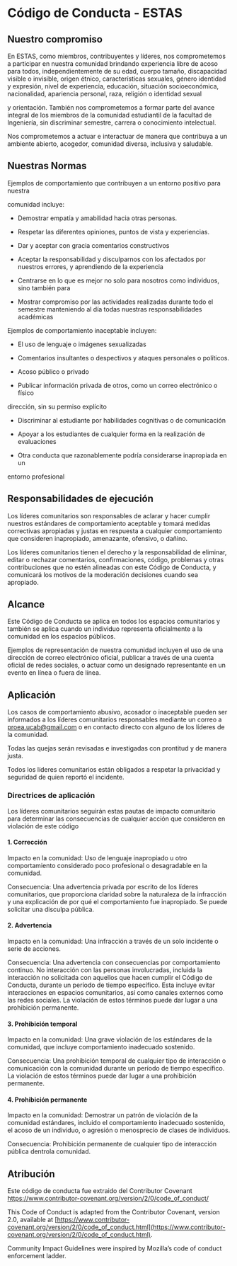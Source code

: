 # Código de Conducta - ESTAS

## Nuestro compromiso

En ESTAS, como miembros, contribuyentes y líderes, nos comprometemos a participar en nuestra comunidad brindando experiencia libre de acoso para todos, independientemente de su edad, cuerpo tamaño, discapacidad visible o invisible, origen étnico, características sexuales, género identidad y expresión, nivel de experiencia, educación, situación socioeconómica, nacionalidad, apariencia personal, raza, religión o identidad sexual

y orientación. También nos comprometemos a formar parte del avance integral de los miembros de la comunidad estudiantil de la facultad de Ingeniería, sin discriminar semestre, carrera o conocimiento intelectual.

Nos comprometemos a actuar e interactuar de manera que contribuya a un ambiente abierto, acogedor, comunidad diversa, inclusiva y saludable.


## Nuestras Normas

Ejemplos de comportamiento que contribuyen a un entorno positivo para nuestra

comunidad incluye:

* Demostrar empatía y amabilidad hacia otras personas.

* Respetar las diferentes opiniones, puntos de vista y experiencias.

* Dar y aceptar con gracia comentarios constructivos

* Aceptar la responsabilidad y disculparnos con los afectados por nuestros errores, y aprendiendo de la experiencia

* Centrarse en lo que es mejor no solo para nosotros como individuos, sino también para

* Mostrar compromiso por las actividades realizadas durante todo el semestre manteniendo al día todas nuestras responsabilidades académicas

Ejemplos de comportamiento inaceptable incluyen:

* El uso de lenguaje o imágenes sexualizadas

* Comentarios insultantes o despectivos y ataques personales o políticos.

* Acoso público o privado

* Publicar información privada de otros, como un correo electrónico o físico

dirección, sin su permiso explícito

* Discriminar al estudiante por habilidades cognitivas o de comunicación

* Apoyar a los estudiantes de cualquier forma en la realización de evaluaciones

* Otra conducta que razonablemente podría considerarse inapropiada en un

entorno profesional

## Responsabilidades de ejecución

Los líderes comunitarios son responsables de aclarar y hacer cumplir nuestros estándares de comportamiento aceptable y tomará medidas correctivas apropiadas y justas en respuesta a cualquier comportamiento que consideren inapropiado, amenazante, ofensivo, o dañino.

Los líderes comunitarios tienen el derecho y la responsabilidad de eliminar, editar o rechazar comentarios, confirmaciones, código, problemas y otras contribuciones que no estén alineadas con este Código de Conducta, y comunicará los motivos de la moderación decisiones cuando sea apropiado.

## Alcance


Este Código de Conducta se aplica en todos los espacios comunitarios y también se aplica cuando un individuo representa oficialmente a la comunidad en los espacios públicos.

Ejemplos de representación de nuestra comunidad incluyen el uso de una dirección de correo electrónico oficial, publicar a través de una cuenta oficial de redes sociales, o actuar como un designado representante en un evento en línea o fuera de línea.

## Aplicación

Los casos de comportamiento abusivo, acosador o inaceptable pueden ser informados a los líderes comunitarios responsables mediante un correo a proea.ucab@gmail.com  o en contacto directo con alguno de los líderes de la comunidad.

Todas las quejas serán revisadas e investigadas con prontitud y de manera justa.

Todos los líderes comunitarios están obligados a respetar la privacidad y seguridad de quien reportó el incidente.

### Directrices de aplicación

Los líderes comunitarios seguirán estas pautas de impacto comunitario para determinar las consecuencias de cualquier acción que consideren en violación de este código
#### 1. Corrección
Impacto en la comunidad:
Uso de lenguaje inapropiado u otro comportamiento considerado poco profesional o desagradable en la comunidad.

Consecuencia:
Una advertencia privada por escrito de los líderes comunitarios, que proporciona claridad sobre la naturaleza de la infracción y una explicación de por qué el comportamiento fue inapropiado. Se puede solicitar una disculpa pública.

#### 2. Advertencia
Impacto en la comunidad:
Una infracción a través de un solo incidente o serie de acciones.

Consecuencia:
Una advertencia con consecuencias por comportamiento continuo. No interacción con las personas involucradas, incluida la interacción no solicitada con aquellos que hacen cumplir el Código de Conducta, durante un período de tiempo específico. Esta incluye evitar interacciones en espacios comunitarios, así como canales externos como las redes sociales. La violación de estos términos puede dar lugar a una prohibición permanente.

#### 3. Prohibición temporal
Impacto en la comunidad:
Una grave violación de los estándares de la comunidad, que incluye comportamiento inadecuado sostenido.

Consecuencia:
Una prohibición temporal de cualquier tipo de interacción o comunicación con la comunidad durante un período de tiempo específico. La violación de estos términos puede dar lugar a una prohibición permanente.

#### 4. Prohibición permanente
Impacto en la comunidad:
Demostrar un patrón de violación de la comunidad estándares, incluido el comportamiento inadecuado sostenido, el acoso de un individuo, o agresión o menosprecio de clases de individuos.

Consecuencia:
Prohibición permanente de cualquier tipo de interacción pública dentrola comunidad.

## Atribución

Este código de conducta fue extraido del Contributor Covenant https://www.contributor-covenant.org/version/2/0/code_of_conduct/

This Code of Conduct is adapted from the Contributor Covenant, version 2.0, available at [https://www.contributor-covenant.org/version/2/0/code_of_conduct.html](https://www.contributor-covenant.org/version/2/0/code_of_conduct.html).



Community Impact Guidelines were inspired by Mozilla’s code of conduct enforcement ladder.
